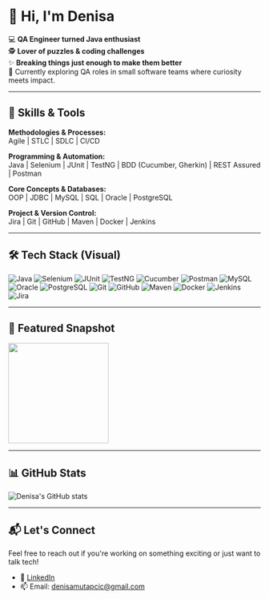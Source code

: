 # 👋 Hi, I'm Denisa

💻 **QA Engineer turned Java enthusiast**  
🕵️ **Lover of puzzles & coding challenges**  
✨ **Breaking things just enough to make them better**  
🎯 Currently exploring QA roles in small software teams where curiosity meets impact.

---

## 🧠 Skills & Tools

**Methodologies & Processes:**  
Agile | STLC | SDLC | CI/CD

**Programming & Automation:**  
Java | Selenium | JUnit | TestNG | BDD (Cucumber, Gherkin) | REST Assured | Postman

**Core Concepts & Databases:**  
OOP | JDBC | MySQL | SQL | Oracle | PostgreSQL

**Project & Version Control:**  
Jira | Git | GitHub | Maven | Docker | Jenkins

---

## 🛠️ Tech Stack (Visual)

![Java](https://img.shields.io/badge/Java-ED8B00?style=for-the-badge&logo=java&logoColor=white)
![Selenium](https://img.shields.io/badge/Selenium-43B02A?style=for-the-badge&logo=selenium&logoColor=white)
![JUnit](https://img.shields.io/badge/JUnit-25A162?style=for-the-badge&logo=junit5&logoColor=white)
![TestNG](https://img.shields.io/badge/TestNG-FF8C00?style=for-the-badge)
![Cucumber](https://img.shields.io/badge/Cucumber-23D96C?style=for-the-badge&logo=cucumber&logoColor=white)
![Postman](https://img.shields.io/badge/Postman-FF6C37?style=for-the-badge&logo=postman&logoColor=white)
![MySQL](https://img.shields.io/badge/MySQL-4479A1?style=for-the-badge&logo=mysql&logoColor=white)
![Oracle](https://img.shields.io/badge/Oracle-F80000?style=for-the-badge&logo=oracle&logoColor=white)
![PostgreSQL](https://img.shields.io/badge/PostgreSQL-336791?style=for-the-badge&logo=postgresql&logoColor=white)
![Git](https://img.shields.io/badge/Git-F05032?style=for-the-badge&logo=git&logoColor=white)
![GitHub](https://img.shields.io/badge/GitHub-181717?style=for-the-badge&logo=github&logoColor=white)
![Maven](https://img.shields.io/badge/Maven-C71A36?style=for-the-badge&logo=apachemaven&logoColor=white)
![Docker](https://img.shields.io/badge/Docker-2496ED?style=for-the-badge&logo=docker&logoColor=white)
![Jenkins](https://img.shields.io/badge/Jenkins-D24939?style=for-the-badge&logo=jenkins&logoColor=white)
![Jira](https://img.shields.io/badge/Jira-0052CC?style=for-the-badge&logo=jira&logoColor=white)

---

## 📸 Featured Snapshot

[<img src="https://github.com/user-attachments/assets/aeffa8f8-5d7b-4139-a2e3-93ce7144213a" width="200"/>](https://github.com/user-attachments/assets/aeffa8f8-5d7b-4139-a2e3-93ce7144213a)

---

## 📊 GitHub Stats

![Denisa's GitHub stats](https://github-readme-stats.vercel.app/api?username=YOUR_USERNAME&show_icons=true&theme=radical)

---

## 📬 Let's Connect

Feel free to reach out if you're working on something exciting or just want to talk tech!

- 💼 [LinkedIn](https://www.linkedin.com/in/denisa-mutapcic)  
- 📫 Email: denisamutapcic@gmail.com

